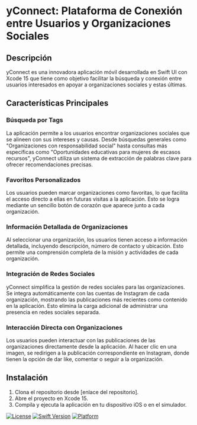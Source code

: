 # yConnect: Plataforma de Conexión entre Usuarios y Organizaciones Sociales

## Descripción

yConnect es una innovadora aplicación móvil desarrollada en Swift UI con Xcode 15 que tiene como objetivo facilitar la búsqueda y conexión entre usuarios interesados en apoyar a organizaciones sociales y estas últimas.

## Características Principales

### Búsqueda por Tags

La aplicación permite a los usuarios encontrar organizaciones sociales que se alineen con sus intereses y causas. Desde búsquedas generales como "Organizaciones con responsabilidad social" hasta consultas más específicas como "Oportunidades educativas para mujeres de escasos recursos", yConnect utiliza un sistema de extracción de palabras clave para ofrecer recomendaciones precisas.

### Favoritos Personalizados

Los usuarios pueden marcar organizaciones como favoritas, lo que facilita el acceso directo a ellas en futuras visitas a la aplicación. Esto se logra mediante un sencillo botón de corazón que aparece junto a cada organización.

### Información Detallada de Organizaciones

Al seleccionar una organización, los usuarios tienen acceso a información detallada, incluyendo descripción, número de contacto y ubicación. Esto permite una comprensión completa de la misión y actividades de cada organización.

### Integración de Redes Sociales

yConnect simplifica la gestión de redes sociales para las organizaciones. Se integra automáticamente con las cuentas de Instagram de cada organización, mostrando las publicaciones más recientes como contenido en la aplicación. Esto elimina la carga adicional de administrar una presencia en redes sociales separada.

### Interacción Directa con Organizaciones

Los usuarios pueden interactuar con las publicaciones de las organizaciones directamente desde la aplicación. Al hacer clic en una imagen, se redirigen a la publicación correspondiente en Instagram, donde tienen la opción de dar like, comentar o seguir a la organización.

## Instalación

1. Clona el repositorio desde [enlace del repositorio].
2. Abre el proyecto en Xcode 15.
3. Compila y ejecuta la aplicación en tu dispositivo iOS o en el simulador.

<!-- Etiquetas de Estilizado para README -->
[![License](https://img.shields.io/badge/license-MIT-blue.svg)](https://opensource.org/licenses/MIT)
[![Swift Version](https://img.shields.io/badge/Swift-5.0-orange.svg)](https://swift.org)
[![Platform](https://img.shields.io/badge/platform-iOS-lightgrey.svg)](https://developer.apple.com/ios/)
```
